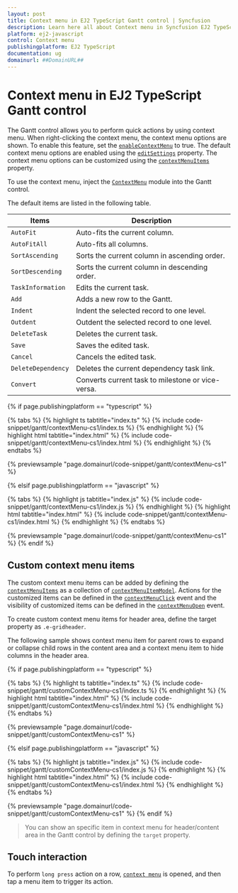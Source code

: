 ```yaml
---
layout: post
title: Context menu in EJ2 TypeScript Gantt control | Syncfusion
description: Learn here all about Context menu in Syncfusion EJ2 TypeScript Gantt control of Syncfusion Essential JS 2 and more.
platform: ej2-javascript
control: Context menu 
publishingplatform: EJ2 TypeScript
documentation: ug
domainurl: ##DomainURL##
---
```


# Context menu in EJ2 TypeScript Gantt control

The Gantt control allows you to perform quick actions by using context menu. When right-clicking the context menu, the context menu options are shown. To enable this feature, set the [`enableContextMenu`](../api/gantt/#enablecontextmenu) to true. The default context menu options are enabled using the [`editSettings`](../api/gantt/#editsettings) property. The context menu options can be customized using the [`contextMenuItems`](../api/gantt/#contextmenuitems) property.

To use the context menu, inject the [`ContextMenu`](../api/gantt/#contextmodule) module into the Gantt control.

The default items are listed in the following table.

Items| Description
----|----
`AutoFit`|  Auto-fits the current column.
`AutoFitAll` | Auto-fits all columns.
`SortAscending` | Sorts the current column in ascending order.
`SortDescending` | Sorts the current column in descending order.
`TaskInformation`|  Edits the current task.
`Add` | Adds a new row to the Gantt.
`Indent` | Indent the selected record to one level.
`Outdent` | Outdent the selected record to one level.
`DeleteTask` | Deletes the current task.
`Save` | Saves the edited task.
`Cancel` | Cancels the edited task.
`DeleteDependency` | Deletes the current dependency task link.
`Convert` | Converts current task to milestone or vice-versa.
{% if page.publishingplatform == "typescript" %}

 {% tabs %}
{% highlight ts tabtitle="index.ts" %}
{% include code-snippet/gantt/contextMenu-cs1/index.ts %}
{% endhighlight %}
{% highlight html tabtitle="index.html" %}
{% include code-snippet/gantt/contextMenu-cs1/index.html %}
{% endhighlight %}
{% endtabs %}
        
{% previewsample "page.domainurl/code-snippet/gantt/contextMenu-cs1" %}

{% elsif page.publishingplatform == "javascript" %}

{% tabs %}
{% highlight js tabtitle="index.js" %}
{% include code-snippet/gantt/contextMenu-cs1/index.js %}
{% endhighlight %}
{% highlight html tabtitle="index.html" %}
{% include code-snippet/gantt/contextMenu-cs1/index.html %}
{% endhighlight %}
{% endtabs %}

{% previewsample "page.domainurl/code-snippet/gantt/contextMenu-cs1" %}
{% endif %}

## Custom context menu items

The custom context menu items can be added by defining the [`contextMenuItems`](../api/gantt/#contextmenuitems) as a collection of [`contextMenuItemModel`](../api/grid/contextMenuItemModel/). Actions for the customized items can be defined in the [`contextMenuClick`](../api/gantt/#contextmenuclick) event and the visibility of customized items can be defined in the [`contextMenuOpen`](../api/gantt/#contextmenuopen) event.

To create custom context menu items for header area, define the target property as `.e-gridheader`.

The following sample shows context menu item for parent rows to expand or collapse child rows in the content area and a context menu item to hide columns in the header area.

{% if page.publishingplatform == "typescript" %}

 {% tabs %}
{% highlight ts tabtitle="index.ts" %}
{% include code-snippet/gantt/customContextMenu-cs1/index.ts %}
{% endhighlight %}
{% highlight html tabtitle="index.html" %}
{% include code-snippet/gantt/customContextMenu-cs1/index.html %}
{% endhighlight %}
{% endtabs %}
        
{% previewsample "page.domainurl/code-snippet/gantt/customContextMenu-cs1" %}

{% elsif page.publishingplatform == "javascript" %}

{% tabs %}
{% highlight js tabtitle="index.js" %}
{% include code-snippet/gantt/customContextMenu-cs1/index.js %}
{% endhighlight %}
{% highlight html tabtitle="index.html" %}
{% include code-snippet/gantt/customContextMenu-cs1/index.html %}
{% endhighlight %}
{% endtabs %}

{% previewsample "page.domainurl/code-snippet/gantt/customContextMenu-cs1" %}
{% endif %}

> You can show an specific item in context menu for header/content area in the Gantt control by defining the `target` property.

## Touch interaction

To perform `long press` action on a row, [`context menu`](context-menu/#context-menu) is opened, and then tap a menu item to trigger its action.